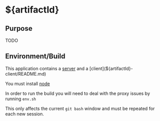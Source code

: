 ${artifactId}
======

Purpose
-----------------
TODO

Environment/Build
-----------------

This application contains a [server](${artifactId}-server/README.md) and a [client](${artifactId}-client/README.md)

You must install [node](https://nodejs.org/) 

In order to run the build you will need to deal with the proxy issues by running `env.sh`

This only affects the current `git bash` window and must be repeated for each new session.